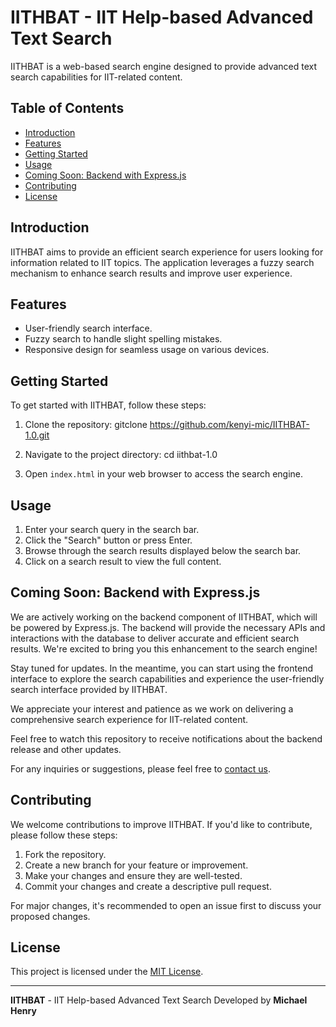 # IITHBAT - IIT Help-based Advanced Text Search

IITHBAT is a web-based search engine designed to provide advanced text search capabilities for IIT-related content.

## Table of Contents

- [Introduction](#introduction)
- [Features](#features)
- [Getting Started](#getting-started)
- [Usage](#usage)
- [Coming Soon: Backend with Express.js](#coming-soon-backend-with-expressjs)
- [Contributing](#contributing)
- [License](#license)

## Introduction

IITHBAT aims to provide an efficient search experience for users looking for information related to IIT topics. The application leverages a fuzzy search mechanism to enhance search results and improve user experience.

## Features

- User-friendly search interface.
- Fuzzy search to handle slight spelling mistakes.
- Responsive design for seamless usage on various devices.

## Getting Started

To get started with IITHBAT, follow these steps:

1. Clone the repository:
  gitclone https://github.com/kenyi-mic/IITHBAT-1.0.git

2. Navigate to the project directory:
  cd iithbat-1.0


3. Open `index.html` in your web browser to access the search engine.

## Usage

1. Enter your search query in the search bar.
2. Click the "Search" button or press Enter.
3. Browse through the search results displayed below the search bar.
4. Click on a search result to view the full content.

## Coming Soon: Backend with Express.js

We are actively working on the backend component of IITHBAT, which will be powered by Express.js. The backend will provide the necessary APIs and interactions with the database to deliver accurate and efficient search results. We're excited to bring you this enhancement to the search engine!

Stay tuned for updates. In the meantime, you can start using the frontend interface to explore the search capabilities and experience the user-friendly search interface provided by IITHBAT.

We appreciate your interest and patience as we work on delivering a comprehensive search experience for IIT-related content.

Feel free to watch this repository to receive notifications about the backend release and other updates.

For any inquiries or suggestions, please feel free to [contact us](mailto:your.email@example.com).

## Contributing

We welcome contributions to improve IITHBAT. If you'd like to contribute, please follow these steps:

1. Fork the repository.
2. Create a new branch for your feature or improvement.
3. Make your changes and ensure they are well-tested.
4. Commit your changes and create a descriptive pull request.

For major changes, it's recommended to open an issue first to discuss your proposed changes.

## License

This project is licensed under the [MIT License](LICENSE).

---

**IITHBAT** - IIT Help-based Advanced Text Search
Developed by **Michael Henry**
